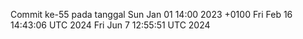 Commit ke-55 pada tanggal Sun Jan 01 14:00 2023 +0100
Fri Feb 16 14:43:06 UTC 2024
Fri Jun  7 12:55:51 UTC 2024
